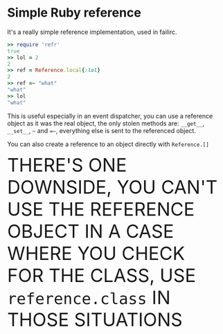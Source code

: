 Simple Ruby reference
=====================

It's a really simple reference implementation, used in failirc.

```ruby
>> require 'refr'
true
>> lol = 2
2
>> ref = Reference.local{:lol}
2
>> ref =~ "what"
"what"
>> lol
"what"
```

This is useful especially in an event dispatcher, you can use a reference object as
it was the real object, the only stolen methods are: `__get__`, `__set__`, `~` and `=~`,
everything else is sent to the referenced object.

You can also create a reference to an object directly with `Reference.[]`

<span style="font-size: 42px;">THERE'S ONE DOWNSIDE, YOU CAN'T USE THE REFERENCE OBJECT IN A CASE WHERE YOU CHECK FOR THE CLASS, USE `reference.class` IN THOSE SITUATIONS</span>
